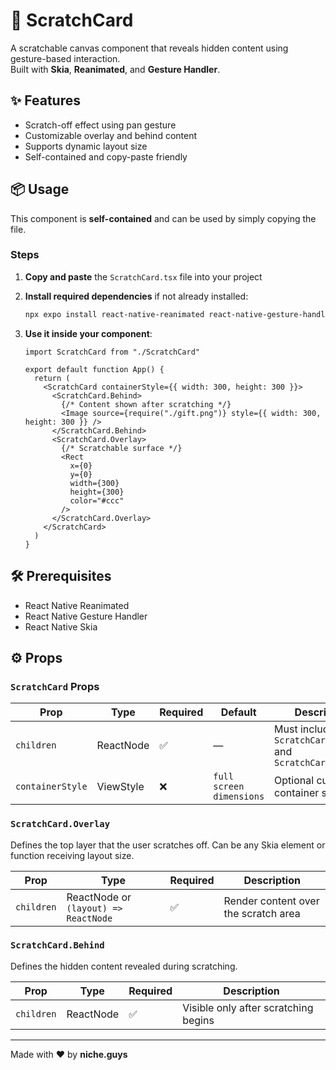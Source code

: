 # 🎉 ScratchCard

A scratchable canvas component that reveals hidden content using gesture-based interaction.  
Built with **Skia**, **Reanimated**, and **Gesture Handler**.

## ✨ Features

- Scratch-off effect using pan gesture  
- Customizable overlay and behind content  
- Supports dynamic layout size  
- Self-contained and copy-paste friendly  

## 📦 Usage

This component is **self-contained** and can be used by simply copying the file.

### Steps

1. **Copy and paste** the `ScratchCard.tsx` file into your project  
2. **Install required dependencies** if not already installed:

   ```bash
   npx expo install react-native-reanimated react-native-gesture-handler @shopify/react-native-skia
   ```

3. **Use it inside your component**:

   ```tsx
   import ScratchCard from "./ScratchCard"

   export default function App() {
     return (
       <ScratchCard containerStyle={{ width: 300, height: 300 }}>
         <ScratchCard.Behind>
           {/* Content shown after scratching */}
           <Image source={require("./gift.png")} style={{ width: 300, height: 300 }} />
         </ScratchCard.Behind>
         <ScratchCard.Overlay>
           {/* Scratchable surface */}
           <Rect
             x={0}
             y={0}
             width={300}
             height={300}
             color="#ccc"
           />
         </ScratchCard.Overlay>
       </ScratchCard>
     )
   }
   ```

## 🛠 Prerequisites

- React Native Reanimated  
- React Native Gesture Handler  
- React Native Skia

## ⚙️ Props

### `ScratchCard` Props

| Prop            | Type            | Required | Default                  | Description                                 |
|-----------------|-----------------|----------|--------------------------|---------------------------------------------|
| `children`      | ReactNode       | ✅       | —                        | Must include `ScratchCard.Behind` and `ScratchCard.Overlay` |
| `containerStyle`| ViewStyle       | ❌       | `full screen dimensions` | Optional custom container styling           |

### `ScratchCard.Overlay`

Defines the top layer that the user scratches off. Can be any Skia element or function receiving layout size.

| Prop      | Type                                   | Required | Description                          |
|-----------|----------------------------------------|----------|--------------------------------------|
| `children`| ReactNode or `(layout) => ReactNode`   | ✅       | Render content over the scratch area|

### `ScratchCard.Behind`

Defines the hidden content revealed during scratching.

| Prop      | Type          | Required | Description                           |
|-----------|---------------|----------|---------------------------------------|
| `children`| ReactNode     | ✅       | Visible only after scratching begins  |

---

Made with ❤️ by **niche.guys**
